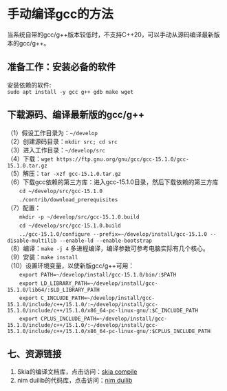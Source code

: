 # 手动编译gcc的方法
当系统自带的gcc/g++版本较低时，不支持C++20，可以手动从源码编译最新版本的gcc/g++。
## 准备工作：安装必备的软件
安装依赖的软件:    
    `sudo apt install -y gcc g++ gdb make wget`    

## 下载源码、编译最新版的gcc/g++
（1）假设工作目录为：`~/develop`    
（2）创建源码目录：`mkdir src; cd src`    
（3）进入工作目录：`~/develop/src`    
（4）下载：`wget https://ftp.gnu.org/gnu/gcc/gcc-15.1.0/gcc-15.1.0.tar.gz`    
（5）解压：`tar -xzf gcc-15.1.0.tar.gz`    
（6）下载gcc依赖的第三方库：进入gcc-15.1.0目录，然后下载依赖的第三方库    
　　`cd ~/develop/src/gcc-15.1.0`    
　　`./contrib/download_prerequisites`    
（7）配置：    
　　`mkdir -p ~/develop/src/gcc-15.1.0.build`    
　　`cd ~/develop/src/gcc-15.1.0.build`    
　　`../gcc-15.1.0/configure --prefix=~/develop/install/gcc-15.1.0 --disable-multilib --enable-ld --enable-bootstrap`    
（8）编译：`make -j 4` 多进程编译，编译参数可参考电脑实际有几个核心。    
（9）安装：`make install`    
（10）设置环境变量，以使新版gcc/g++可用：    
　　`export PATH=~/develop/install/gcc-15.1.0/bin/:$PATH`    
　　`export LD_LIBRARY_PATH=~/develop/install/gcc-15.1.0/lib64/:$LD_LIBRARY_PATH`    
　　`export C_INCLUDE_PATH=~/develop/install/gcc-15.1.0/include/c++/15.1.0/:~/develop/install/gcc-15.1.0/include/c++/15.1.0/x86_64-pc-linux-gnu/:$C_INCLUDE_PATH`    
　　`export CPLUS_INCLUDE_PATH=~/develop/install/gcc-15.1.0/include/c++/15.1.0/:~/develop/install/gcc-15.1.0/include/c++/15.1.0/x86_64-pc-linux-gnu/:$CPLUS_INCLUDE_PATH`    


## 七、资源链接
1. Skia的编译文档库，点击访问：[skia compile](https://github.com/rhett-lee/skia_compile) 
2. nim duilib的代码库，点击访问：[nim duilib](https://github.com/rhett-lee/nim_duilib) 
